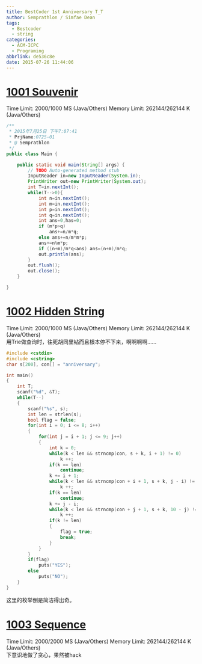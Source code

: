 ```yaml
---
title: BestCoder 1st Anniversary T_T
author: Semprathlon / Simfae Dean
tags:
  - Bestcoder
  - string
categories:
  - ACM-ICPC
  - Programing
abbrlink: de536c8e
date: 2015-07-26 11:44:06
---
```

[1001 Souvenir](http://acm.hdu.edu.cn/showproblem.php?pid=5310)
====
Time Limit: 2000/1000 MS (Java/Others)  Memory Limit: 262144/262144 K (Java/Others)    
```java
/**
 * 2015年7月25日 下午7:07:41
 * PrjName:0725-01
 * @ Semprathlon
 */
public class Main {

    public static void main(String[] args) {
        // TODO Auto-generated method stub
        InputReader in=new InputReader(System.in);
        PrintWriter out=new PrintWriter(System.out);
        int T=in.nextInt();
        while(T-->0){
            int n=in.nextInt();
            int m=in.nextInt();
            int p=in.nextInt();
            int q=in.nextInt();
            int ans=0,has=0;
            if (m*p>q)
                ans+=n/m*q;
            else ans+=n/m*m*p;
            ans+=n%m*p;
            if ((n+m)/m*q<ans) ans=(n+m)/m*q;
            out.println(ans);
        }
        out.flush();
        out.close();
    }

}
```

[1002 Hidden String](http://acm.hdu.edu.cn/showproblem.php?pid=5311)
====
Time Limit: 2000/1000 MS (Java/Others) Memory Limit: 262144/262144 K (Java/Others)  
用Trie做查询时，往死胡同里钻而且根本停不下来，啊啊啊啊……    
```cpp
#include <cstdio>
#include <cstring>
char s[200], con[] = "anniversary";

int main()
{
    int T;
    scanf("%d", &T);
    while(T--)
    {
        scanf("%s", s);
        int len = strlen(s);
        bool flag = false;
        for(int i = 0; i <= 8; i++)
        {
            for(int j = i + 1; j <= 9; j++)
            {
                int k = 0;
                while(k < len && strncmp(con, s + k, i + 1) != 0)
                    k ++;
                if(k == len) 
                    continue;
                k += i + 1;
                while(k < len && strncmp(con + i + 1, s + k, j - i) != 0)
                    k ++;
                if(k == len) 
                    continue;
                k += j - i;
                while(k < len && strncmp(con + j + 1, s + k, 10 - j) != 0)
                    k ++;
                if(k != len)
                {
                    flag = true;
                    break;
                }
            }
        }
        if(flag) 
            puts("YES");
        else 
            puts("NO");
    }
}
```
这里的枚举倒是简洁得出奇。 

[1003 Sequence](http://acm.hdu.edu.cn/showproblem.php?pid=5312)
====
Time Limit: 2000/2000 MS (Java/Others) Memory Limit: 262144/262144 K (Java/Others)   
下意识地做了贪心，果然被hack
